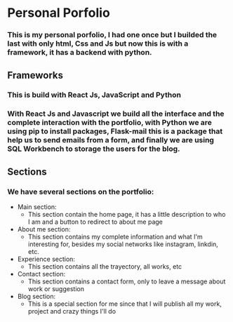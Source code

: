 # Personal Porfolio
### This is my personal porfolio, I had one once but I builded the last with only html, Css and Js but now this is with a framework, it has a backend with python.
## Frameworks
### This is build with React Js, JavaScript and Python
### With React Js and Javascript we build all the interface and the complete interaction with the portfolio, with Python we are using pip to install packages, Flask-mail this is a package that help us to send emails from a form, and finally we are using SQL Workbench to storage the users for the blog.
## Sections 
### We have several sections on the portfolio:
- Main section:
    - This section contain the home page, it has a little description to who I am and a button to redirect to about me page
- About me section:
    - This section contains my complete information and what I'm interesting for, besides my social networks like instagram, linkdin, etc.
- Experience section:
    - This section contains all the trayectory, all works, etc
- Contact section:
    - This section contains a contact form, only to leave a message about work or suggestion
- Blog section:
    - This is a special section for me since that I will publish all my work, project and crazy things I'll do
